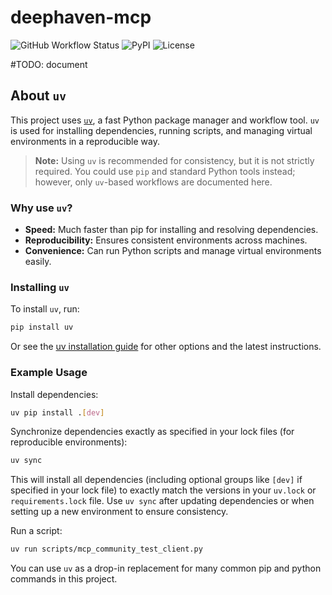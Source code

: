 # deephaven-mcp

![GitHub Workflow Status](https://img.shields.io/github/workflow/status/deephaven/deephaven-mcp/CI)
![PyPI](https://img.shields.io/pypi/v/deephaven-mcp)
![License](https://img.shields.io/github/license/deephaven/deephaven-mcp)

#TODO: document

## About `uv`

This project uses [`uv`](https://github.com/astral-sh/uv), a fast Python package manager and workflow tool. `uv` is used for installing dependencies, running scripts, and managing virtual environments in a reproducible way.

> **Note:** Using `uv` is recommended for consistency, but it is not strictly required. You could use `pip` and standard Python tools instead; however, only `uv`-based workflows are documented here.

### Why use `uv`?
- **Speed:** Much faster than pip for installing and resolving dependencies.
- **Reproducibility:** Ensures consistent environments across machines.
- **Convenience:** Can run Python scripts and manage virtual environments easily.

### Installing `uv`
To install `uv`, run:
```sh
pip install uv
```

Or see the [uv installation guide](https://github.com/astral-sh/uv#installation) for other options and the latest instructions.

### Example Usage
Install dependencies:
```sh
uv pip install .[dev]
```

Synchronize dependencies exactly as specified in your lock files (for reproducible environments):
```sh
uv sync
```
This will install all dependencies (including optional groups like `[dev]` if specified in your lock file) to exactly match the versions in your `uv.lock` or `requirements.lock` file. Use `uv sync` after updating dependencies or when setting up a new environment to ensure consistency.

Run a script:
```sh
uv run scripts/mcp_community_test_client.py
```

You can use `uv` as a drop-in replacement for many common pip and python commands in this project.

